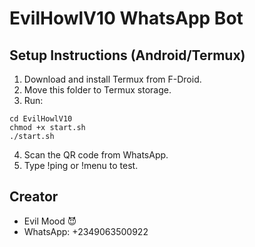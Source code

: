 
# EvilHowlV10 WhatsApp Bot

## Setup Instructions (Android/Termux)
1. Download and install Termux from F-Droid.
2. Move this folder to Termux storage.
3. Run:
```
cd EvilHowlV10
chmod +x start.sh
./start.sh
```

4. Scan the QR code from WhatsApp.
5. Type !ping or !menu to test.

## Creator
- Evil Mood 😈
- WhatsApp: +2349063500922
